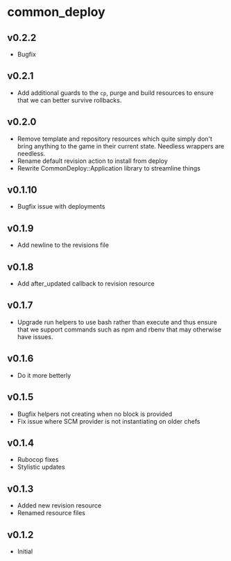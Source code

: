 common_deploy
============

v0.2.2
------
* Bugfix

v0.2.1
------
* Add additional guards to the `cp`, purge and build resources to ensure that
we can better survive rollbacks.

v0.2.0
------
* Remove template and repository resources which quite simply don't bring anything to the game in their current state. Needless wrappers are needless.
* Rename default revision action to install from deploy
* Rewrite CommonDeploy::Application library to streamline things


v0.1.10
-------
* Bugfix issue with deployments

v0.1.9
------
* Add newline to the revisions file

v0.1.8
------
* Add after\_updated callback to revision resource

v0.1.7
------
* Upgrade run helpers to use bash rather than execute and thus ensure that we support commands such as npm and rbenv that may otherwise have issues.

v0.1.6
------
* Do it more betterly

v0.1.5
------
* Bugfix helpers not creating when no block is provided
* Fix issue where SCM provider is not instantiating on older chefs

v0.1.4
------
* Rubocop fixes
* Stylistic updates

v0.1.3
------
* Added new revision resource
* Renamed resource files

v0.1.2
------
* Initial


